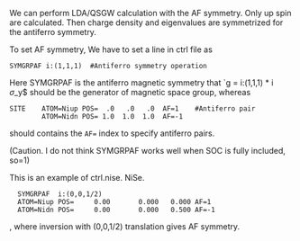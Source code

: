 We can perform LDA/QSGW calculation with the AF symmetry.
Only up spin are calculated. Then charge density and eigenvalues are
symmetrized for the antiferro symmetry.


To set AF symmetry,
We have to set a line in ctrl file as
```
SYMGRPAF i:(1,1,1)  #Antiferro symmetry operation
```
Here SYMGRPAF is the antiferro magnetic symmetry that 
`g =  i:(1,1,1) * i $\sigma$_y$ should be the generator of magnetic space group,
whereas 
```
SITE    ATOM=Niup POS=  .0   .0   .0  AF=1    #Antiferro pair
        ATOM=Nidn POS= 1.0  1.0  1.0  AF=-1
```
should contains the `AF=` index to specify antiferro pairs.





(Caution. I do not think SYMGRPAF works well when SOC is fully included, so=1)



This is an example of ctrl.nise. NiSe. 
```
  SYMGRPAF  i:(0,0,1/2)
  ATOM=Niup POS=     0.00       0.000   0.000 AF=1
  ATOM=Nidn POS=     0.00       0.000   0.500 AF=-1
```
, where inversion with (0,0,1/2) translation gives AF symmetry.







